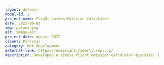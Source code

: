 ```yaml
---
layout: default
modal-id: 2
project-name: Flight Carbon Emission Calculator
date: 2022-09-01
img: pplane.png
alt: image-alt
project-date: August 2022
client: Personal
category: Web Development
external-link: https://emissions.tymartz.repl.co/
description: Developed a simple flight emission calculator app/site. I made use of Python, Flask, Pandas, HTML, CSS, and JavaScript. Want to know your carbon emissions for a specific flight?
---
```

